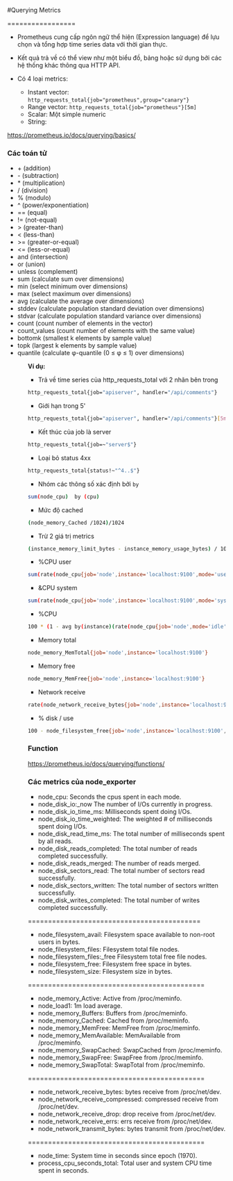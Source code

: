 #Querying Metrics

=================

* Prometheus cung cấp ngôn ngữ thể hiện (Expression language) để lựu chọn và tổng hợp time series data với thời gian thực. 

* Kết quả trả về có thể view như một biểu đồ, bảng hoặc sử dụng bởi các hệ thống khác thông qua HTTP API.

* Có 4 loại metrics:

	- Instant vector: `http_requests_total{job="prometheus",group="canary"}`
	- Range vector: `http_requests_total{job="prometheus"}[5m]`
	- Scalar: Một simple numeric
	- String: 

https://prometheus.io/docs/querying/basics/

### Các toán tử

<ul>
<li>+ (addition)
<li>- (subtraction)
<li>* (multiplication)
<li>/ (division)
<li>% (modulo)
<li>^ (power/exponentiation)
<li>== (equal)
<li>!= (not-equal)
<li>> (greater-than)
<li>< (less-than)
<li>>= (greater-or-equal)
<li><= (less-or-equal)
<li>and (intersection)
<li>or (union)
<li>unless (complement)
<li>sum (calculate sum over dimensions)
<li>min (select minimum over dimensions)
<li>max (select maximum over dimensions)
<li>avg (calculate the average over dimensions)
<li>stddev (calculate population standard deviation over dimensions)
<li>stdvar (calculate population standard variance over dimensions)
<li>count (count number of elements in the vector)
<li>count_values (count number of elements with the same value)
<li>bottomk (smallest k elements by sample value)
<li>topk (largest k elements by sample value)
<li>quantile (calculate φ-quantile (0 ≤ φ ≤ 1) over dimensions)
<ul>

**Ví dụ:**

- Trả về time series của http_requests_total với 2 nhãn bên trong
```sh
http_requests_total{job="apiserver", handler="/api/comments"}
```

- Giới hạn trong 5'
```sh
http_requests_total{job="apiserver", handler="/api/comments"}[5m]
```

- Kết thúc của job là server
```sh
http_requests_total{job=~"server$"}
```

- Loại bỏ status 4xx
```sh
http_requests_total{status!~"^4..$"}
```

- Nhóm các thông số xác định bởi `by`
```sh
sum(node_cpu)  by (cpu)
```

- Mức độ cached
```sh
(node_memory_Cached /1024)/1024
```
- Trừ 2 giá trị metrics
```sh
(instance_memory_limit_bytes - instance_memory_usage_bytes) / 1024 / 1024
```

- %CPU user
```sh
sum(rate(node_cpu{job='node',instance='localhost:9100',mode='user'}[5m])) * 100 / count(count by (cpu)(node_cpu{job='node',instance='localhost:9100'}))
```

- &CPU system
```sh
sum(rate(node_cpu{job='node',instance='localhost:9100',mode='system'}[5m])) * 100 / count(count by (cpu)(node_cpu{job='node',instance='localhost:9100'}))
```

- %CPU
```sh
100 * (1 - avg by(instance)(rate(node_cpu{job='node',mode='idle',instance='localhost:9100'}[5m])))
```

- Memory total
```sh
node_memory_MemTotal{job='node',instance='localhost:9100'}
```

- Memory free
```sh
node_memory_MemFree{job='node',instance='localhost:9100'}
```

- Network receive
```sh
rate(node_network_receive_bytes{job='node',instance='localhost:9100',device='eth0'}[5m])
```

- % disk / use 
```sh
100 - node_filesystem_free{job='node',instance='localhost:9100',mountpoint='/'} / node_filesystem_size{job='node'} * 100
```

### Function

https://prometheus.io/docs/querying/functions/

### Các metrics của node_exporter

- node_cpu: Seconds the cpus spent in each mode.
- node_disk_io:_now The number of I/Os currently in progress.
- node_disk_io_time_ms: Milliseconds spent doing I/Os.
- node_disk_io_time_weighted: The weighted # of milliseconds spent doing I/Os.
- node_disk_read_time_ms: The total number of milliseconds spent by all reads.
- node_disk_reads_completed: The total number of reads completed successfully.
- node_disk_reads_merged: The number of reads merged.
- node_disk_sectors_read: The total number of sectors read successfully.
- node_disk_sectors_written: The total number of sectors written successfully.
- node_disk_writes_completed: The total number of writes completed successfully.

===========================================

- node_filesystem_avail: Filesystem space available to non-root users in bytes.
- node_filesystem_files: Filesystem total file nodes.
- node_filesystem_files:_free Filesystem total free file nodes.
- node_filesystem_free: Filesystem free space in bytes.
- node_filesystem_size: Filesystem size in bytes.

============================================

- node_memory_Active: Active from /proc/meminfo.
- node_load1: 1m load average.
- node_memory_Buffers: Buffers from /proc/meminfo.
- node_memory_Cached: Cached from /proc/meminfo.
- node_memory_MemFree: MemFree from /proc/meminfo.
- node_memory_MemAvailable: MemAvailable from /proc/meminfo.
- node_memory_SwapCached: SwapCached from /proc/meminfo.
- node_memory_SwapFree: SwapFree from /proc/meminfo.
- node_memory_SwapTotal: SwapTotal from /proc/meminfo.

============================================

- node_network_receive_bytes: bytes receive from /proc/net/dev.
- node_network_receive_compressed: compressed receive from /proc/net/dev.
- node_network_receive_drop: drop receive from /proc/net/dev.
- node_network_receive_errs: errs receive from /proc/net/dev.
- node_network_transmit_bytes: bytes transmit from /proc/net/dev.

============================================

- node_time: System time in seconds since epoch (1970).
- process_cpu_seconds_total: Total user and system CPU time spent in seconds.



































































